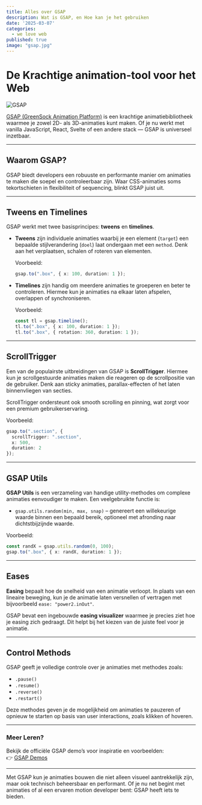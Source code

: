 ```yaml
---
title: Alles over GSAP
description: Wat is GSAP, en Hoe kan je het gebruiken
date: '2025-03-07'
categories:
  - we love web
published: true
image: "gsap.jpg"
---
```


# De Krachtige animation-tool voor het Web

![GSAP](/images/gsap.jpg)<br>



[GSAP (GreenSock Animation Platform)](https://gsap.com/) is een krachtige animatiebibliotheek waarmee je zowel 2D- als 3D-animaties kunt maken. Of je nu werkt met vanilla JavaScript, React, Svelte of een andere stack — GSAP is universeel inzetbaar.

---

## Waarom GSAP?

GSAP biedt developers een robuuste en performante manier om animaties te maken die soepel en controleerbaar zijn. Waar CSS-animaties soms tekortschieten in flexibiliteit of sequencing, blinkt GSAP juist uit.

---

## Tweens en Timelines

GSAP werkt met twee basisprincipes: **tweens** en **timelines**.

- **Tweens** zijn individuele animaties waarbij je een element (`target`) een bepaalde stijlverandering (`doel`) laat ondergaan met een `method`. Denk aan het verplaatsen, schalen of roteren van elementen.

  Voorbeeld:
  ```ts
  gsap.to(".box", { x: 100, duration: 1 });
  ```

- **Timelines** zijn handig om meerdere animaties te groeperen en beter te controleren. Hiermee kun je animaties na elkaar laten afspelen, overlappen of synchroniseren.

  Voorbeeld:
  ```ts
  const tl = gsap.timeline();
  tl.to(".box", { x: 100, duration: 1 });
  tl.to(".box", { rotation: 360, duration: 1 });
  ```

---

## ScrollTrigger

Een van de populairste uitbreidingen van GSAP is **ScrollTrigger**. Hiermee kun je scrollgestuurde animaties maken die reageren op de scrollpositie van de gebruiker. Denk aan sticky animaties, parallax-effecten of het laten binnenvliegen van secties.

ScrollTrigger ondersteunt ook smooth scrolling en pinning, wat zorgt voor een premium gebruikerservaring.

Voorbeeld:
```ts
gsap.to(".section", {
  scrollTrigger: ".section",
  x: 500,
  duration: 2
});
```

---

## GSAP Utils

**GSAP Utils** is een verzameling van handige utility-methodes om complexe animaties eenvoudiger te maken. Een veelgebruikte functie is:

- `gsap.utils.random(min, max, snap)` – genereert een willekeurige waarde binnen een bepaald bereik, optioneel met afronding naar dichtstbijzijnde waarde.

Voorbeeld:
```ts
const randX = gsap.utils.random(0, 100);
gsap.to(".box", { x: randX, duration: 1 });
```

---

## Eases

**Easing** bepaalt hoe de snelheid van een animatie verloopt. In plaats van een lineaire beweging, kun je de animatie laten versnellen of vertragen met bijvoorbeeld `ease: "power2.inOut"`.

GSAP bevat een ingebouwde **easing visualizer** waarmee je precies ziet hoe je easing zich gedraagt. Dit helpt bij het kiezen van de juiste feel voor je animatie.

---

## Control Methods

GSAP geeft je volledige controle over je animaties met methodes zoals:

- `.pause()`
- `.resume()`
- `.reverse()`
- `.restart()`

Deze methodes geven je de mogelijkheid om animaties te pauzeren of opnieuw te starten op basis van user interactions, zoals klikken of hoveren.

---

### Meer Leren?

Bekijk de officiële GSAP demo’s voor inspiratie en voorbeelden:  
👉 [GSAP Demos](https://gsap.com/demos/?page=1)

---

Met GSAP kun je animaties bouwen die niet alleen visueel aantrekkelijk zijn, maar ook technisch beheersbaar en performant. Of je nu net begint met animaties of al een ervaren motion developer bent: GSAP heeft iets te bieden.
